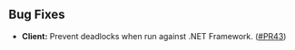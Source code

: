 ﻿## Bug Fixes
* **Client:** Prevent deadlocks when run against .NET Framework. ([#PR43](https://github.com/matteobortolazzo/couchdb-net/pull/43))
